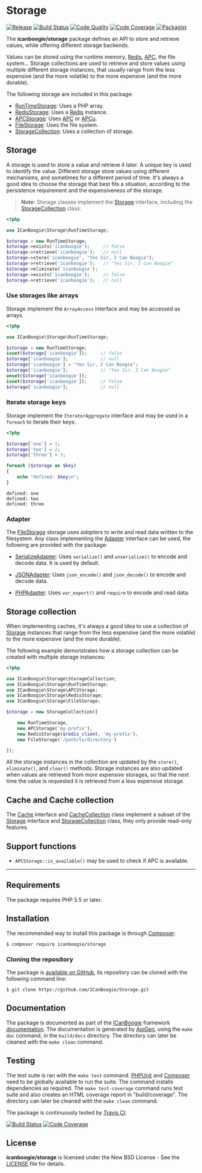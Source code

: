# Storage

[![Release](https://img.shields.io/packagist/v/icanboogie/storage.svg)](https://github.com/ICanBoogie/Storage/releases)
[![Build Status](https://img.shields.io/travis/ICanBoogie/Storage.svg)](http://travis-ci.org/ICanBoogie/Storage)
[![Code Quality](https://img.shields.io/scrutinizer/g/ICanBoogie/Storage.svg)](https://scrutinizer-ci.com/g/ICanBoogie/Storage/?branch=master)
[![Code Coverage](https://img.shields.io/coveralls/ICanBoogie/Storage.svg)](https://coveralls.io/r/ICanBoogie/Storage)
[![Packagist](https://img.shields.io/packagist/dt/icanboogie/storage.svg)](https://packagist.org/packages/icanboogie/storage)

The **icanboogie/storage** package defines an API to store and retrieve values, while offering
different storage backends.

Values can be stored using the runtime memory, [Redis][], [APC][], the file system…
Storage collections are used to retrieve and store values using multiple different
storage instances, that usually range from the less expensive (and the more volatile) to the
more expensive (and the more durable).

The following storage are included in this package:

- [RunTimeStorage][]: Uses a PHP array.
- [RedisStorage][]: Uses a [Redis][] instance.
- [APCStorage][]: Uses [APC][] or [APCu][].
- [FileStorage][]: Uses the file system.
- [StorageCollection][]: Uses a collection of storage.





## Storage

A storage is used to store a value and retrieve it later. A unique key is used to identify the
value. Different storage store values using different mechanisms, and sometimes for a different
period of time. It's always a good idea to choose the storage that best fits a situation,
according to the persistence requirement and the expensiveness of the storage.

> **Note:** Storage classes implement the [Storage][] interface, including the
[StorageCollection][] class.

```php
<?php

use ICanBoogie\Storage\RunTimeStorage;

$storage = new RunTimeStorage;
$storage->exists('icanboogie');     // false
$storage->retrieve('icanboogie');   // null
$storage->store('icanboogie', "Yes Sir, I Can Boogie");
$storage->retrieve('icanboogie');   // "Yes Sir, I Can Boogie"
$storage->eliminate('icanboogie');
$storage->exists('icanboogie');     // false
$storage->retrieve('icanboogie');   // null
```





### Use storages like arrays

Storage implement the `ArrayAccess` interface and may be accessed as arrays.

```php
<?php

use ICanBoogie\Storage\RunTimeStorage;

$storage = new RunTimeStorage;
isset($storage['icanboogie']);     // false
$storage['icanboogie'];            // null
$storage['icanboogie'] = "Yes Sir, I Can Boogie";
$storage['icanboogie'];            // "Yes Sir, I Can Boogie"
unset($storage['icanboogie']);
isset($storage['icanboogie']);     // false
$storage['icanboogie'];            // null
```





### Iterate storage keys

Storage implement the `IteratorAggregate` interface and may be used in a `foreach` to
iterate their keys:

```php
<?php

$storage['one'] = 1;
$storage['two'] = 2;
$storage['three'] = 3;

foreach ($storage as $key)
{
    echo "defined: $key\n";
}
```

```
defined: one
defined: two
defined: three
```





### Adapter

The [FileStorage][] storage uses _adapters_ to write and read data written to the filesystem. Any
class implementing the [Adapter][] interface can be used, the following are provided with the
package:

- [SerializeAdapter][]: Uses `serialize()` and `unserialize()` to encode and decode data. It is used
by default.

- [JSONAdapter][]: Uses `json_encode()` and `json_decode()` to encode and decode data.

- [PHPAdapter][]: Uses `var_export()` and `require` to encode and read data.





## Storage collection

When implementing caches, it's always a good idea to use a collection of [Storage][] instances that
range from the less expensive (and the more volatile) to the more expensive (and the more durable).

The following example demonstrates how a storage collection can be created with multiple
storage instances:

```php
<?php

use ICanBoogie\Storage\StorageCollection;
use ICanBoogie\Storage\RunTimeStorage;
use ICanBoogie\Storage\APCStorage;
use ICanBoogie\Storage\RedisStorage;
use ICanBoogie\Storage\FileStorage;

$storage = new StorageCollection([

    new RunTimeStorage,
    new APCStorage('my-prefix'),
    new RedisStorage($redis_client, 'my-prefix'),
    new FileStorage('/path/to/directory')

]);
```

All the storage instances in the collection are updated by the `store()`, `eliminate()`,
and `clear()` methods. Storage instances are also updated when values are retrieved from
_more expensive_ storages, so that the next time the value is requested it is retrieved from
a less expensive storage.





## Cache and Cache collection

The [Cache][] interface and [CacheCollection][] class implement a subset of the [Storage][]
interface and [StorageCollection][] class, they only provide read-only features.





## Support functions

- `APCStorage::is_available()` may be used to check if APC is available.





----------





## Requirements

The package requires PHP 5.5 or later.





## Installation

The recommended way to install this package is through [Composer](http://getcomposer.org/):

    $ composer require icanboogie/storage





### Cloning the repository

The package is [available on GitHub](https://github.com/ICanBoogie/Storage), its repository can be
cloned with the following command line:

    $ git clone https://github.com/ICanBoogie/Storage.git





## Documentation

The package is documented as part of the [ICanBoogie][] framework
[documentation][]. The documentation is generated by
[ApiGen](http://apigen.org/), using the `make doc` command, in the `build/docs` directory.
The directory can later be cleaned with the `make clean` command.





## Testing

The test suite is ran with the `make test` command. [PHPUnit](https://phpunit.de/) and
[Composer](http://getcomposer.org/) need to be globally available to run the suite.
The command installs dependencies as required. The `make test-coverage` command runs test suite and
also creates an HTML coverage report in "build/coverage". The directory can later be cleaned with
the `make clean` command.

The package is continuously tested by [Travis CI](http://about.travis-ci.org/).

[![Build Status](https://img.shields.io/travis/ICanBoogie/Storage.svg)](https://travis-ci.org/ICanBoogie/Storage)
[![Code Coverage](https://img.shields.io/coveralls/ICanBoogie/Storage.svg)](https://coveralls.io/r/ICanBoogie/Storage)





## License

**icanboogie/storage** is licensed under the New BSD License - See the [LICENSE](LICENSE) file for details.





[APC]: http://php.net/manual/en/book.apc.php
[APCu]: https://github.com/krakjoe/apcu
[ICanBoogie]: https://github.com/ICanBoogie/ICanBoogie
[Redis]: http://redis.io/

[documentation]:     https://icanboogie.org/api/storage/master/
[APCStorage]:        https://icanboogie.org/api/storage/master/class-ICanBoogie.Storage.APCStorage.html
[Cache]:             https://icanboogie.org/api/storage/master/class-ICanBoogie.Storage.Cache.html
[CacheCollection]:   https://icanboogie.org/api/storage/master/class-ICanBoogie.Storage.CacheCollection.html
[FileStorage]:       https://icanboogie.org/api/storage/master/class-ICanBoogie.Storage.FileStorage.html
[Adapter]:           https://icanboogie.org/api/storage/master/class-ICanBoogie.Storage.FileStorage.Adapter.html
[JSONAdapter]:       https://icanboogie.org/api/storage/master/class-ICanBoogie.Storage.FileStorage.Adapter.JSONAdapter.html
[SerializeAdapter]:  https://icanboogie.org/api/storage/master/class-ICanBoogie.Storage.FileStorage.Adapter.SerializeAdapter.html
[PHPAdapter]:        https://icanboogie.org/api/storage/master/class-ICanBoogie.Storage.FileStorage.Adapter.PHPAdapter.html
[RedisStorage]:      https://icanboogie.org/api/storage/master/class-ICanBoogie.Storage.RedisStorage.html
[RunTimeStorage]:    https://icanboogie.org/api/storage/master/class-ICanBoogie.Storage.RunTimeStorage.html
[Storage]:           https://icanboogie.org/api/storage/master/class-ICanBoogie.Storage.Storage.html
[ArrayAccess]:       https://icanboogie.org/api/storage/master/class-ICanBoogie.Storage.Storage.ArrayAccess.html
[StorageCollection]: https://icanboogie.org/api/storage/master/class-ICanBoogie.Storage.StorageCollection.html
